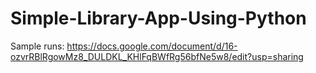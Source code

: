 # Simple-Library-App-Using-Python

Sample runs:
https://docs.google.com/document/d/16-ozvrRBlRgowMz8_DULDKL_KHlFqBWfRg56bfNe5w8/edit?usp=sharing
